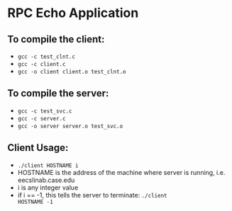 RPC Echo Application
====================

To compile the client:
----------------------
* <code>gcc -c test_clnt.c</code>
* <code>gcc -c client.c</code>
* <code>gcc -o client client.o test_clnt.o</code>

To compile the server:
----------------------
* <code>gcc -c test_svc.c</code>
* <code>gcc -c server.c</code>
* <code>gcc -o server server.o test_svc.o</code>

Client Usage:
-------------
* <code>./client HOSTNAME i</code>
* HOSTNAME is the address of the machine where server is running, i.e. eecslinab.case.edu
* i is any integer value
* if i == -1, this tells the server to terminate: <code>./client HOSTNAME -1</code>
